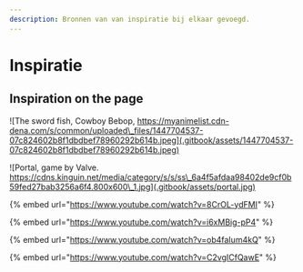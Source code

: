 ```yaml
---
description: Bronnen van van inspiratie bij elkaar gevoegd.
---
```


# Inspiratie

## Inspiration on the page

![The sword fish, Cowboy Bebop, https://myanimelist.cdn-dena.com/s/common/uploaded\_files/1447704537-07c824602b8f1dbdbef78960292b614b.jpeg](.gitbook/assets/1447704537-07c824602b8f1dbdbef78960292b614b.jpeg)

![Portal, game by Valve. https://cdns.kinguin.net/media/category/s/s/ss\_6a4f5afdaa98402de9cf0b59fed27bab3256a6f4.800x600\_1.jpg](.gitbook/assets/portal.jpg)

{% embed url="https://www.youtube.com/watch?v=8CrOL-ydFMI" %}

{% embed url="https://www.youtube.com/watch?v=i6xMBig-pP4" %}

{% embed url="https://www.youtube.com/watch?v=ob4faIum4kQ" %}

{% embed url="https://www.youtube.com/watch?v=C2vgICfQawE" %}



